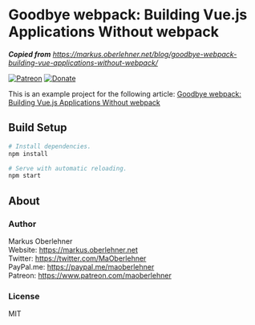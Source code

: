 # Goodbye webpack: Building Vue.js Applications Without webpack

*__Copied from__ https://markus.oberlehner.net/blog/goodbye-webpack-building-vue-applications-without-webpack/*

[![Patreon](https://img.shields.io/badge/patreon-donate-blue.svg)](https://www.patreon.com/maoberlehner)
[![Donate](https://img.shields.io/badge/Donate-PayPal-blue.svg)](https://paypal.me/maoberlehner)

This is an example project for the following article: [Goodbye webpack: Building Vue.js Applications Without webpack](https://markus.oberlehner.net/blog/goodbye-webpack-building-vue-applications-without-webpack/)

## Build Setup

``` bash
# Install dependencies.
npm install

# Serve with automatic reloading.
npm start
```

## About

### Author

Markus Oberlehner  
Website: https://markus.oberlehner.net  
Twitter: https://twitter.com/MaOberlehner  
PayPal.me: https://paypal.me/maoberlehner  
Patreon: https://www.patreon.com/maoberlehner

### License

MIT
